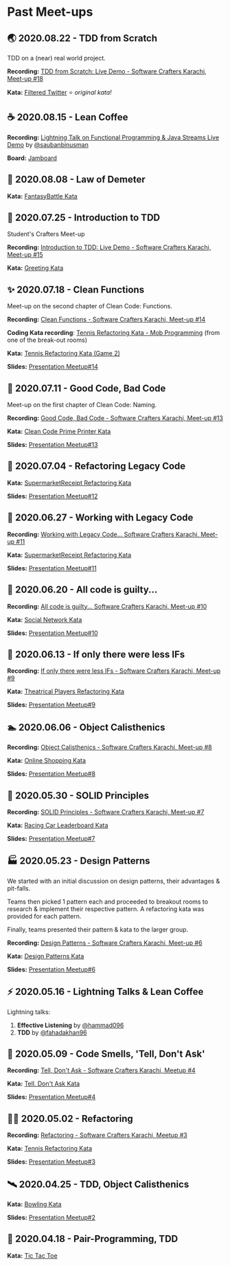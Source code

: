# Past Meet-ups

## :earth_asia: 2020.08.22 - TDD from Scratch

TDD on a (near) real world project.

**Recording:** [TDD from Scratch: Live Demo - Software Crafters Karachi, Meet-up #18](https://youtu.be/InBW4P0PVvI)

**Kata:** [Filtered Twitter](https://github.com/karachi-katas/our_twitter.git) :star: _original kata!_

## :coffee: 2020.08.15 - Lean Coffee

**Recording:** [Lightning Talk on Functional Programming & Java Streams Live Demo](https://youtu.be/SeymOxRoNcU) by [@saubanbinusman](https://github.com/saubanbinusman)

**Board:** [Jamboard](https://jamboard.google.com/d/1v-Tl4EOvJhe276YA1Cb-w42NnDuj7VGOFkjzGpP-oMg)

## :train2: 2020.08.08 - Law of Demeter

**Kata:** [FantasyBattle Kata](https://github.com/karachi-katas/FantasyBattle-Refactoring-Kata)

## :traffic_light: 2020.07.25 - Introduction to TDD

Student's Crafters Meet-up

**Recording:** [Introduction to TDD: Live Demo - Software Crafters Karachi, Meet-up #15](https://youtu.be/fhVNRKKcbLE)

**Kata:** [Greeting Kata](https://github.com/karachi-katas/greeting-kata)

## :sparkles: 2020.07.18 - Clean Functions

Meet-up on the second chapter of Clean Code: Functions.

**Recording:** [Clean Functions - Software Crafters Karachi, Meet-up #14](https://youtu.be/1JDrHJcce9Y)

**Coding Kata recording**: [Tennis Refactoring Kata - Mob Programming](https://youtu.be/dzRtSgCiVOs) (from one of the break-out rooms)

**Kata:** [Tennis Refactoring Kata (Game 2)](https://github.com/karachi-katas/Tennis-Refactoring-Kata)

**Slides:** [Presentation Meetup#14](https://docs.google.com/presentation/d/1BqcVngs54g9BQuNmfBTFYT164hGfftgTfgcULB3X1D0)

## :cop: 2020.07.11 - Good Code, Bad Code

Meet-up on the first chapter of Clean Code: Naming.

**Recording:** [Good Code, Bad Code - Software Crafters Karachi, Meet-up #13](https://youtu.be/ytbdnGU_9CQ)

**Kata:** [Clean Code Prime Printer Kata](https://github.com/karachi-katas/cleancode-kata-primeprinter)

**Slides:** [Presentation Meetup#13](https://docs.google.com/presentation/d/1Uto58gP3l-4IZwGValglnE1etsvr_o3ZTD-ml-DKU9U)

## :construction_worker: 2020.07.04 - Refactoring Legacy Code

**Kata:** [SupermarketReceipt Refactoring Kata](https://github.com/karachi-katas/SupermarketReceipt-Refactoring-Kata.git)

**Slides:** [Presentation Meetup#12](https://docs.google.com/presentation/d/1vBAwLscALNsoEemGRip7u7PjcJbtVgStUDpH5NHxXf0)

## :construction: 2020.06.27 - Working with Legacy Code

**Recording:** [Working with Legacy Code... Software Crafters Karachi, Meet-up #11](https://youtu.be/vxBS1pXYyAw)

**Kata:** [SupermarketReceipt Refactoring Kata](https://github.com/karachi-katas/SupermarketReceipt-Refactoring-Kata.git)

**Slides:** [Presentation Meetup#11](https://docs.google.com/presentation/d/1jFOgq3NxV26moBOTNdsc_nkNW9Lth_lT-7ubR-5NnpE)

## :ghost: 2020.06.20 - All code is guilty...

**Recording:** [All code is guilty... Software Crafters Karachi, Meet-up #10](https://youtu.be/qStJduHdCz0)

**Kata:** [Social Network Kata](https://github.com/karachi-katas/social-network-kata)

**Slides:** [Presentation Meetup#10](https://docs.google.com/presentation/d/1LPxgN3Ts3CJm3oZ554GUBzU218iBaGseIU6LbsC2TrM)

## :lollipop: 2020.06.13 - If only there were less IFs

**Recording:** [If only there were less IFs - Software Crafters Karachi, Meet-up #9](https://youtu.be/cjv9M8CP-rU)

**Kata:** [Theatrical Players Refactoring Kata](https://github.com/karachi-katas/Theatrical-Players-Refactoring-Kata)

**Slides:** [Presentation Meetup#9](https://docs.google.com/presentation/d/1EswWDUXzpr2I6kKqNaP5EXK62v9-X20RKnesI-wNSLU)

## :swimmer: 2020.06.06 - Object Calisthenics

**Recording:** [Object Calisthenics - Software Crafters Karachi, Meet-up #8](https://youtu.be/fqeJGEUMgAk)

**Kata:** [Online Shopping Kata](https://github.com/karachi-katas/Online-Shopping-Kata)

**Slides:** [Presentation Meetup#8](https://docs.google.com/presentation/d/1_EtuF1jKuZBveVlNDMcmvlTboc6NlEqGNIeQEw5JyDU/)

## :electric_plug: 2020.05.30 - SOLID Principles

**Recording:** [SOLID Principles - Software Crafters Karachi, Meet-up #7](https://youtu.be/oGCL8eEFAjw)

**Kata:** [Racing Car Leaderboard Kata](https://github.com/karachi-katas/Racing-Car-Leaderboard-Kata)

**Slides:** [Presentation Meetup#7](https://docs.google.com/presentation/d/1KyMSpkbfFmq5X5d1j2pF6jtshjdeeEsp-0xGMU1RA-4)

## :factory: 2020.05.23 - Design Patterns

We started with an initial discussion on design patterns, their advantages & pit-falls.

Teams then picked 1 pattern each and proceeded to breakout rooms to research & implement their respective pattern. A refactoring kata was provided for each pattern.

Finally, teams presented their pattern & kata to the larger group.

**Recording:** [Design Patterns - Software Crafters Karachi, Meet-up #6](https://youtu.be/V4A0rs7MO-w)

**Kata:** [Design Patterns Kata](https://github.com/karachi-katas/refactoring-kata)

**Slides:** [Presentation Meetup#6](https://docs.google.com/presentation/d/1EfAvBSQ-DTsUftXQpCv648_rbwAOEGpVsa8emvpbit0)

## :zap: 2020.05.16 - Lightning Talks & Lean Coffee

Lightning talks:
1. **Effective Listening** by [@hammad096](https://github.com/hammad096)
2. **TDD** by [@fahadakhan96](https://github.com/fahadakhan96)

## :space_invader: 2020.05.09 - Code Smells, 'Tell, Don't Ask'

**Recording:** [Tell, Don't Ask - Software Crafters Karachi, Meetup #4](https://youtu.be/j5xkBr2plNI)

**Kata:** [Tell, Don't Ask Kata](https://github.com/lamakq/tell-dont-ask-kata)

**Slides:** [Presentation Meetup#4](https://docs.google.com/presentation/d/1EfAvBSQ-DTsUftXQpCv648_rbwAOEGpVsa8emvpbit0)

## :woman_astronaut: 2020.05.02 - Refactoring

**Recording:** [Refactoring - Software Crafters Karachi, Meetup #3](https://youtu.be/VDN8FIXqFZg)

**Kata:** [Tennis Refactoring Kata](https://github.com/lamakq/Tennis-Refactoring-Kata)

**Slides:** [Presentation Meetup#3](https://docs.google.com/presentation/d/1pAmc2hAZi1oCvWLteH3irO09KFPlzWxXXo4Nqp5-1jU)

## :artificial_satellite: 2020.04.25 - TDD, Object Calisthenics

**Kata:** [Bowling Kata](https://github.com/Jozeb/bowling-kata-tdd)

**Slides:** [Presentation Meetup#2](https://docs.google.com/presentation/d/1UWcJugHg2OWpmZAfxZ-au8E7mRpTxvXMO7vNR4GUqUE)

## :rocket: 2020.04.18 - Pair-Programming, TDD

**Kata:** [Tic Tac Toe](https://github.com/Jozeb/tic_tac_toe_kata)
